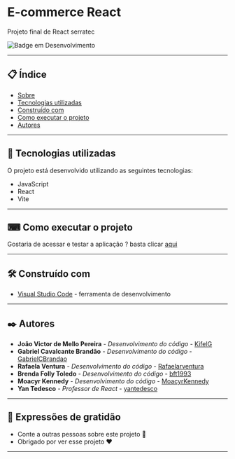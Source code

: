 # E-commerce React

Projeto final de React serratec

![Badge em Desenvolvimento](https://img.shields.io/static/v1?label=STATUS&message=EM%20DESENVOLVIMENTO&color=GREEN&style=for-the-badge)

--- 

## 📋 Índice

- [Sobre](#e-commerce-react)
- [Tecnologias utilizadas](#-tecnologias-utilizadas)
- [Construído com](#%EF%B8%8F-construído-com)
- [Como executar o projeto](#-como-executar-o-projeto)
- [Autores](#%EF%B8%8F-autores)

--- 

## 🚀 Tecnologias utilizadas

O projeto está desenvolvido utilizando as seguintes tecnologias:

- JavaScript
- React
- Vite
--- 

## ⌨ Como executar o projeto

Gostaria de acessar e testar a aplicação ? basta clicar [aqui](https://main--top-secret-react.netlify.app/)

--- 

## 🛠️ Construído com

* [Visual Studio Code](https://code.visualstudio.com/) - ferramenta de desenvolvimento

--- 

## ✒️ Autores

* **João Victor de Mello Pereira** - *Desenvolvimento do código* - [KifelG](https://github.com/kifel)
* **Gabriel Cavalcante Brandão** - *Desenvolvimento do código* - [GabrielCBrandao](https://github.com/GabrielCBrandao)
* **Rafaela Ventura** - *Desenvolvimento do código* - [Rafaelarventura](https://github.com/Rafaelarventura)
* **Brenda Folly Toledo** - *Desenvolvimento do código* - [bft1993](https://github.com/bft1993)
* **Moacyr Kennedy** - *Desenvolvimento do código* - [MoacyrKennedy](https://github.com/MoacyrKennedy)
* **Yan Tedesco** - *Professor de React* - [yantedesco](https://github.com/yantedesco)

--- 
 
## 🎁 Expressões de gratidão

* Conte a outras pessoas sobre este projeto 📢
* Obrigado por ver esse projeto ❤️

--- 
